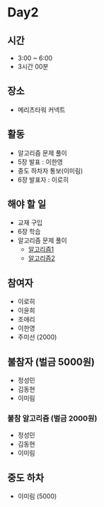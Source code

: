 
# Day2

## 시간
- 3:00 ~ 6:00
- 3시간 00분

## 장소
- 메리츠타워 커넥트

## 활동
- 알고리즘 문제 풀이
- 5장 발표 : 이한영
- 중도 하차자 통보(이미림)
- 6장 발표자 : 이로히

## 해야 할 일 
- 교재 구입
- 6장 학습
- 알고리즘 문제 풀이
  - [알고리즘1](https://leetcode.com/problems/most-common-word/)
  - [알고리즘2](https://leetcode.com/problems/word-frequency/)

## 참여자
- 이로히
- 이윤희
- 조애리
- 이한영
- 주미선 (2000)

## 불참자 (벌금 5000원)
- 정성민
- 김동현
- 이미림

### 불참 알고리즘 (벌금 2000원)
- 정성민
- 김동현
- 이미림

## 중도 하차
- 이미림 (5000)
